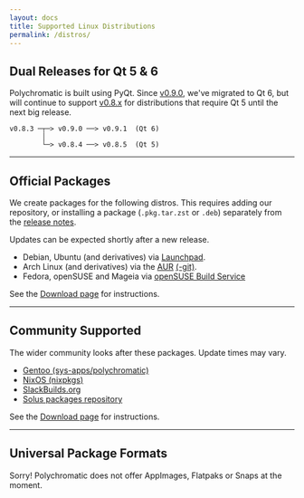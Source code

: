 ```yaml
---
layout: docs
title: Supported Linux Distributions
permalink: /distros/
---
```


## Dual Releases for Qt 5 & 6

Polychromatic is built using PyQt. Since [v0.9.0], we've migrated to Qt 6, but
will continue to support [v0.8.x] for distributions that require Qt 5 until
the next big release.

```
v0.8.3 ─┬─> v0.9.0 ──> v0.9.1  (Qt 6)
        │
        └─> v0.8.4 ──> v0.8.5  (Qt 5)
```

[v0.8.x]: https://github.com/polychromatic/polychromatic/tree/v0.8.x-backports
[v0.9.0]: https://github.com/polychromatic/polychromatic/releases/v0.9.0

---

## Official Packages

We create packages for the following distros. This requires adding our repository,
or installing a package (`.pkg.tar.zst` or `.deb`) separately from the [release notes].

Updates can be expected shortly after a new release.

* Debian, Ubuntu (and derivatives) via [Launchpad].
* Arch Linux (and derivatives) via the [AUR] [(-git)].
* Fedora, openSUSE and Mageia via [openSUSE Build Service](https://build.opensuse.org/package/show/hardware:razer/polychromatic)

See the [Download page] for instructions.

[Download page]: https://polychromatic.app/download/
[and derivatives]: https://polychromatic.app/download/

[AUR]: https://aur.archlinux.org/packages/polychromatic/
[(-git)]: https://aur.archlinux.org/packages/polychromatic-git/
[Launchpad]: https://launchpad.net/~polychromatic
[openSUSE Build Service]: https://build.opensuse.org/package/show/hardware:razer/polychromatic
[release notes]: https://github.com/polychromatic/polychromatic/releases

---

## Community Supported

The wider community looks after these packages. Update times may vary.

* [Gentoo (sys-apps/polychromatic)](https://packages.gentoo.org/packages/sys-apps/polychromatic)
* [NixOS (nixpkgs)](https://github.com/NixOS/nixpkgs/blob/master/pkgs/applications/misc/polychromatic/default.nix)
* [SlackBuilds.org](https://www.slackbuilds.org/repository/15.0/system/polychromatic/)
* [Solus packages repository](https://github.com/getsolus/packages/tree/main/packages/p/polychromatic)

See the [Download page] for instructions.

---

## Universal Package Formats

Sorry! Polychromatic does not offer AppImages, Flatpaks or Snaps at the moment.
